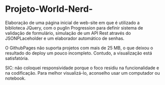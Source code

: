 # Projeto-World-Nerd-
Elaboração de uma página inicial de web-site em que é utilizado a biblioteca JQuery, com o puglin Progression para definir sistema de validação de formulário, simulação de um API Rest através do JSONPLaceholder e um elaborador automático de senhas.

O GithubPages não suporta projetos com mais de 25 MB, o que deixou o resultado do deploy um pouco incompleto. Contudo, a visualização está satisfatória.

SIC: não coloquei responsividade porque o foco residiu na funcionalidade e na codificação. Para melhor visualizá-lo, aconselho usar um computador ou notebook.

